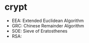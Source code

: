 # crypt
- EEA: Extended Euclidean Algorithm 
- GRC: Chinese Remainder Algorithm
- SOE: Sieve of Eratosthenes
- RSA: 
